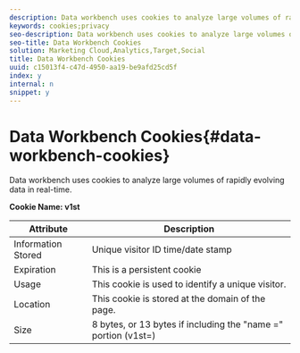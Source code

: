 ```yaml
---
description: Data workbench uses cookies to analyze large volumes of rapidly evolving data in real-time.
keywords: cookies;privacy
seo-description: Data workbench uses cookies to analyze large volumes of rapidly evolving data in real-time.
seo-title: Data Workbench Cookies
solution: Marketing Cloud,Analytics,Target,Social
title: Data Workbench Cookies
uuid: c15013f4-c47d-4950-aa19-be9afd25cd5f
index: y
internal: n
snippet: y
---
```


# Data Workbench Cookies{#data-workbench-cookies}

Data workbench uses cookies to analyze large volumes of rapidly evolving data in real-time.

**Cookie Name: v1st**

|  Attribute  | Description  |
|---|---|
|  Information Stored  | Unique visitor ID time/date stamp  |
|  Expiration  | This is a persistent cookie  |
|  Usage  | This cookie is used to identify a unique visitor.  |
|  Location  | This cookie is stored at the domain of the page.  |
|  Size  | 8 bytes, or 13 bytes if including the "name =" portion (v1st=)  |

